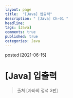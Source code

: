 ```yaml
---
layout: page
title:  "[Java] 입출력"
description: " [Java] Ch-01 "
headline: 
tags: [Java]
comments: true
published: true
categories: Java
---
```

posted [2021-06-15] 

# [Java] 입출력
> 출처 [자바의 정석 3판] 
